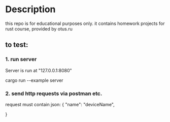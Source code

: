 # Description

this repo is for educational purposes only.
it contains homework projects for rust course, provided by otus.ru

## to test:

### 1. run server
Server is run at "127.0.0.1:8080"

cargo run --example server



### 2. send http requests via postman etc.
request must contain json:
{
    "name": "deviceName",
    
}

